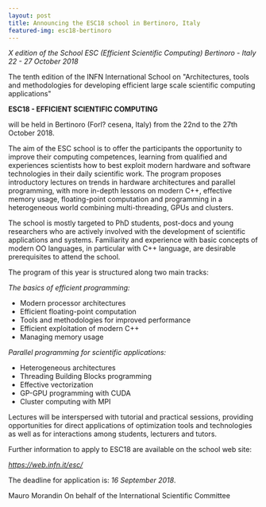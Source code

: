 ```yaml
---
layout: post
title: Announcing the ESC18 school in Bertinoro, Italy
featured-img: esc18-bertinoro
---
```



*X edition of the School ESC (Efficient Scientific Computing)*
*Bertinoro - Italy 22 - 27 October 2018*

The tenth edition of the INFN International School on "Architectures, tools
and methodologies for developing efficient large scale scientific computing
applications"

**ESC18 - EFFICIENT SCIENTIFIC COMPUTING**

will be held in Bertinoro (Forl? cesena, Italy) from the 22nd to the 27th
October 2018.

The aim of the ESC school is to offer the participants the opportunity
to improve their computing competences, learning from qualified and
experiences scientists how to best exploit modern hardware and
software technologies in their daily scientific work.
The program proposes introductory lectures on trends in hardware
architectures and parallel programming, with more in-depth lessons
on modern C++, effective memory usage, floating-point computation
and programming in a heterogeneous world combining multi-threading,
GPUs and clusters.

The school is mostly targeted to PhD students, post-docs and young
researchers who are actively involved with the development of
scientific applications and systems. Familiarity and experience
with basic concepts of modern OO languages, in particular with C++
language, are desirable prerequisites to attend the school.

The program of this year is structured along two main tracks:

*The basics of efficient programming:*

  * Modern processor architectures
  * Efficient floating-point computation
  * Tools and methodologies for improved performance
  * Efficient exploitation of modern C++
  * Managing memory usage

*Parallel programming for scientific applications:*

  * Heterogeneous architectures
  * Threading Building Blocks programming
  * Effective vectorization
  * GP-GPU programming with CUDA
  * Cluster computing with MPI

Lectures will be interspersed with tutorial and practical sessions,
providing opportunities for direct applications of optimization tools
and technologies as well as for interactions among students, lecturers and
tutors.

Further information to apply to ESC18 are available on the school web site:

*https://web.infn.it/esc/*

The deadline for application is: *16 September 2018*.

Mauro Morandin
On behalf of the International Scientific Committee





